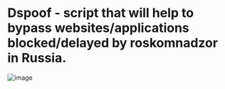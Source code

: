# **Dspoof - script that will help to bypass websites/applications blocked/delayed by roskomnadzor in Russia.**
![image](https://github.com/user-attachments/assets/f05a29b9-bd39-463a-bcd5-ede028f0173a)
